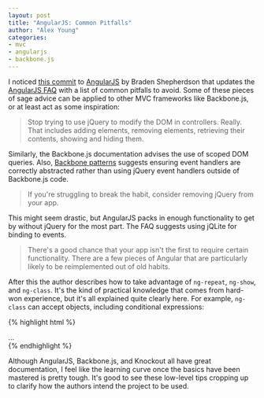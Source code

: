```yaml
---
layout: post
title: "AngularJS: Common Pitfalls"
author: "Alex Young"
categories: 
- mvc
- angularjs
- backbone.js
---
```


I noticed [this commit](https://github.com/angular/angular.js/commit/f4517b500c0d2357d89e8c889f32f1466e5c1612) to [AngularJS](http://angularjs.org/) by Braden Shepherdson that updates the [AngularJS FAQ](http://docs.angularjs.org/misc/faq) with a list of common pitfalls to avoid.  Some of these pieces of sage advice can be applied to other MVC frameworks like Backbone.js, or at least act as some inspiration:

> Stop trying to use jQuery to modify the DOM in controllers. Really. That includes adding elements, removing elements, retrieving their contents, showing and hiding them.

Similarly, the Backbone.js documentation advises the use of scoped DOM queries.  Also, [Backbone patterns](http://ricostacruz.com/backbone-patterns/) suggests ensuring event handlers are correctly abstracted rather than using jQuery event handlers outside of Backbone.js code.

> If you're struggling to break the habit, consider removing jQuery from your app.

This might seem drastic, but AngularJS packs in enough functionality to get by without jQuery for the most part.  The FAQ suggests using jQLite for binding to events.

> There's a good chance that your app isn't the first to require certain functionality. There are a few pieces of Angular that are particularly likely to be reimplemented out of old habits.

After this the author describes how to take advantage of `ng-repeat`, `ng-show`, and `ng-class`.  It's the kind of practical knowledge that comes from hard-won experience, but it's all explained quite clearly here.  For example, `ng-class` can accept objects, including conditional expressions:

{% highlight html %}
<div ng-class="{ errorClass: isError, warningClass: isWarning, okClass: !isError && !isWarning }">...</div>
{% endhighlight %}

Although AngularJS, Backbone.js, and Knockout all have great documentation, I feel like the learning curve once the basics have been mastered is pretty tough.  It's good to see these low-level tips cropping up to clarify how the authors intend the project to be used.
